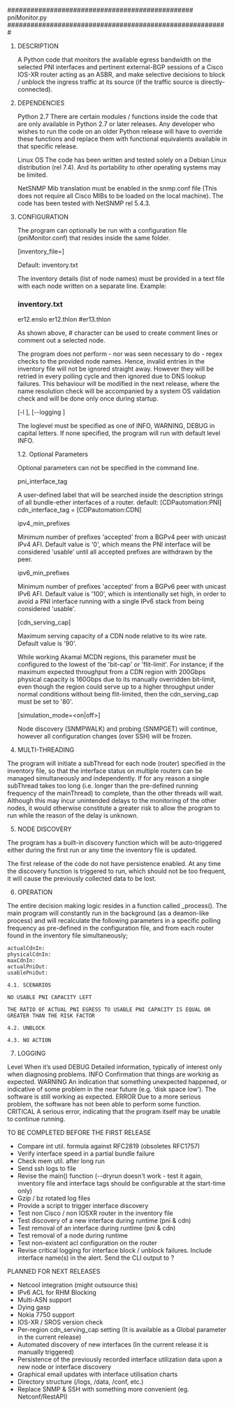 ################################################ pniMonitor.py #########################################################

1. DESCRIPTION

    A Python code that monitors the available egress bandwidth on the selected PNI interfaces and pertinent external-BGP
    sessions of a Cisco IOS-XR router acting as an ASBR, and make selective decisions to block / unblock the ingress
    traffic at its source (if the traffic source is directly-connected).


2. DEPENDENCIES

    Python 2.7
    There are certain modules / functions inside the code that are only available in Python 2.7 or later releases. Any
    developer who wishes to run the code on an older Python release will have to override these functions and replace
    them with functional equivalents available in that specific release.

    Linux OS
    The code has been written and tested solely on a Debian Linux distribution (rel 7.4). And its portability to other
    operating systems may be limited.

    NetSNMP
    Mib translation must be enabled in the snmp.conf file (This does not require all Cisco MIBs to be loaded on the
    local machine).
    The code has been tested with NetSNMP rel 5.4.3.


3. CONFIGURATION

    The program can optionally be run with a configuration file (pniMonitor.conf) that resides inside the same folder.

    [inventory_file=<filename>]

    Default: inventory.txt

    The inventory details (list of node names) must be provided in a text file with each node written on a separate
    line. Example:

    ### inventory.txt ###
    er12.enslo
    er12.thlon
    #er13.thlon

    As shown above, # character can be used to create comment lines or comment out a selected node.

    The program does not perform - nor was seen necessary to do - regex checks to the provided node names. Hence,
    invalid entries in the inventory file will not be ignored straight away. However they will be retried in every
    polling cycle and then ignored due to DNS lookup failures. This behaviour will be modified in the next release,
    where the name resolution check will be accompanied by a system OS validation check and will be done only once
    during startup.

    [-l <loglevel>], [--logging <loglevel>]

    The loglevel must be specified as one of INFO, WARNING, DEBUG in capital letters.
    If none specified, the program will run with default level INFO.

    1.2. Optional Parameters

    Optional parameters can not be specified in the command line.

    pni_interface_tag

    A user-defined label that will be searched inside the description strings of all bundle-ether interfaces of a router.
    default: [CDPautomation:PNI]
    cdn_interface_tag = [CDPautomation:CDN]

    ipv4_min_prefixes

    Minimum number of prefixes 'accepted' from a BGPv4 peer with unicast IPv4 AFI. Default value is '0', which means
    the PNI interface will be considered 'usable' until all accepted prefixes are withdrawn by the peer.

    ipv6_min_prefixes

    Minimum number of prefixes 'accepted' from a BGPv6 peer with unicast IPv6 AFI. Default value is '100', which is
    intentionally set high, in order to avoid a PNI interface running with a single IPv6 stack from being considered
    'usable'.

    [cdn_serving_cap]

    Maximum serving capacity of a CDN node relative to its wire rate. Default value is '90'.

    While working Akamai MCDN regions, this parameter must be configured to the lowest of the 'bit-cap' or 'flit-limit'.
    For instance; if the maximum expected throughput from a CDN region with 200Gbps physical capacity is 160Gbps due to
    its manually overridden bit-limit, even though the region could serve up to a higher throughput under normal
    conditions without being flit-limited, then the cdn_serving_cap must be set to '80'.

    [simulation_mode=<on|off>]

    Node discovery (SNMPWALK) and probing (SNMPGET) will continue, however all configuration changes (over SSH) will
    be frozen.


4. MULTI-THREADING

The program will initiate a subThread for each node (router) specified in the inventory file, so that the interface
status on multiple routers can be managed simultaneously and independently.
If for any reason a single subThread takes too long (i.e. longer than the pre-defined running frequency of the
mainThread) to complete, than the other threads will wait. Although this may incur unintended delays to the monitoring
of the other nodes, it would otherwise constitute a greater risk to allow the program to run while the reason of the
delay is unknown.

5. NODE DISCOVERY

The program has a built-in discovery function which will be auto-triggered either during the first run or any time
the inventory file is updated.

The first release of the code do not have persistence enabled. At any time the discovery function is triggered to run,
which should not be too frequent, it will cause the previously collected data to be lost.


6. OPERATION

The entire decision making logic resides in a function called _process(). The main program will constantly run in the
background (as a deamon-like process) and will recalculate the following parameters in a specific polling frequency
as pre-defined in the configuration file, and from each router found in the inventory file simultaneously;

    actualCdnIn:
    physicalCdnIn:
    maxCdnIn:
    actualPniOut:
    usablePniOut:

    4.1. SCENARIOS

    NO USABLE PNI CAPACITY LEFT

    THE RATIO OF ACTUAL PNI EGRESS TO USABLE PNI CAPACITY IS EQUAL OR GREATER THAN THE RISK FACTOR

    4.2. UNBLOCK

    4.3. NO ACTION

7. LOGGING


Level	    When it’s used
DEBUG	    Detailed information, typically of interest only when diagnosing problems.
INFO	    Confirmation that things are working as expected.
WARNING	    An indication that something unexpected happened, or indicative of some problem in the near future (e.g.
            ‘disk space low’). The software is still working as expected.
ERROR	    Due to a more serious problem, the software has not been able to perform some function.
CRITICAL	A serious error, indicating that the program itself may be unable to continue running.



TO BE COMPLETED BEFORE THE FIRST RELEASE

- Compare int util. formula against RFC2819 (obsoletes RFC1757)
- Verify interface speed in a partial bundle failure
- Check mem util. after long run
- Send ssh logs to file
- Revise the main() function (--dryrun doesn't work - test it again, inventory file and interface tags should be
    configurable at the start-time only)
- Gzip / bz rotated log files
- Provide a script to trigger interface discovery
- Test non Cisco / non IOSXR router in the inventory file
- Test discovery of a new interface during runtime (pni & cdn)
- Test removal of an interface during runtime (pni & cdn)
- Test removal of a node during runtime
- Test non-existent acl configuration on the router
- Revise critical logging for interface block / unblock failures. Include interface name(s) in the alert.
Send the CLI output to ?

PLANNED FOR NEXT RELEASES

- Netcool integration (might outsource this)
- IPv6 ACL for RHM Blocking
- Multi-ASN support
- Dying gasp
- Nokia 7750 support
- IOS-XR / SROS version check
- Per-region cdn_serving_cap setting (It is available as a Global parameter in the current release)
- Automated discovery of new interfaces (In the current release it is manually triggered)
- Persistence of the previously recorded interface utilization data upon a new node or interface discovery
- Graphical email updates with interface utilisation charts
- Directory structure (/logs, /data, /conf, etc.)
- Replace SNMP & SSH with something more convenient (eg. Netconf/RestAPI)


